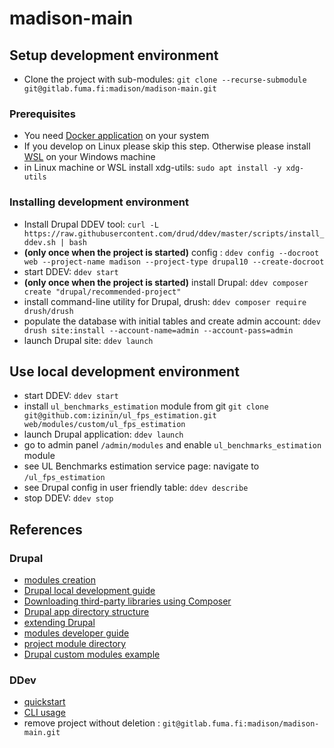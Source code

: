 # madison-main

## Setup development environment 

* Clone the project with sub-modules: `git clone --recurse-submodule git@gitlab.fuma.fi:madison/madison-main.git`

### Prerequisites
* You need [Docker application](https://docs.docker.com/get-docker/) on your system
* If you develop on Linux please skip this step. Otherwise please install [WSL](https://learn.microsoft.com/en-us/windows/wsl/install) on your Windows machine
* in Linux machine or WSL install xdg-utils: `sudo apt install -y xdg-utils`

### Installing development environment
* Install Drupal DDEV tool: `curl -L https://raw.githubusercontent.com/drud/ddev/master/scripts/install_ddev.sh | bash`
* __(only once when the project is started)__ config : `ddev config --docroot web --project-name madison --project-type drupal10 --create-docroot`
* start DDEV: `ddev start`
* __(only once when the project is started)__ install Drupal: `ddev composer create "drupal/recommended-project"`
* install command-line utility for Drupal, drush: `ddev composer require drush/drush`
* populate the database with initial tables and create admin account: `ddev drush site:install --account-name=admin --account-pass=admin`
* launch Drupal site: `ddev launch`

## Use local development environment
* start DDEV: `ddev start`
* install `ul_benchmarks_estimation` module from git `git clone git@github.com:izinin/ul_fps_estimation.git web/modules/custom/ul_fps_estimation`
* launch Drupal application: `ddev launch`
* go to admin panel `/admin/modules` and enable `ul_benchmarks_estimation` module
* see UL Benchmarks estimation service page: navigate to `/ul_fps_estimation` 
* see Drupal config in user friendly table: `ddev describe`
* stop DDEV: `ddev stop`

## References

### Drupal

* [modules creation](https://www.drupal.org/docs/develop/creating-modules)
* [Drupal local development guide](https://www.drupal.org/docs/official_docs/en/_local_development_guide.html)
* [Downloading third-party libraries using Composer](https://www.drupal.org/docs/develop/using-composer/manage-dependencies#third-party-libraries)
* [Drupal app directory structure](https://www.drupal.org/docs/understanding-drupal/directory-structure)
* [extending Drupal](https://www.drupal.org/docs/extending-drupal)
* [modules developer guide](https://www.drupal.org/developing/modules)
* [project module directory](https://www.drupal.org/project/project_module)
* [Drupal custom modules example](https://www.drupal.org/project/examples)

### DDev

* [quickstart](https://ddev.readthedocs.io/en/latest/users/quickstart/#drupal)
* [CLI usage](https://ddev.readthedocs.io/en/latest/users/usage/cli/)
* remove project without deletion : `git@gitlab.fuma.fi:madison/madison-main.git`
